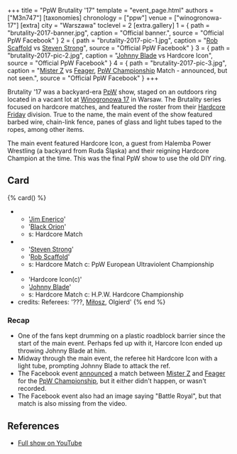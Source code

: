 +++
title = "PpW Brutality '17"
template = "event_page.html"
authors = ["M3n747"]
[taxonomies]
chronology = ["ppw"]
venue = ["winogronowa-17"]
[extra]
city = "Warszawa"
toclevel = 2
[extra.gallery]
1 = { path = "brutality-2017-banner.jpg", caption = "Official banner.", source = "Official PpW Facebook" }
2 = { path = "brutality-2017-pic-1.jpg", caption = "[Rob Scaffold](@/w/rob-scaffold.md) vs [Steven Strong](@/w/biesiad.md)", source = "Official PpW Facebook" }
3 = { path = "brutality-2017-pic-2.jpg", caption = "[Johnny Blade](@/w/johnny-blade.md) vs Hardcore Icon", source = "Official PpW Facebook" }
4 = { path = "brutality-2017-pic-3.jpg", caption = "[Mister Z](@/w/mister-z.md) vs [Feager](@/w/feager.md), [PpW Championship](@/c/ppw-championship.md) Match - announced, but not seen.", source = "Official PpW Facebook" }
+++

Brutality '17 was a backyard-era [PpW](@/o/ppw.md) show, staged on an outdoors ring located in a vacant lot at [Winogronowa 17](@/v/winogronowa-17.md) in Warsaw.
The Brutality series focused on hardcore matches, and featured the roster from their [Hardcore Friday][hc-friday-wiki] division.
True to the name, the main event of the show featured barbed wire, chain-link fence, panes of glass and light tubes taped to the ropes, among other items.

The main event featured Hardcore Icon, a guest from Halemba Power Wrestling (a backyard from Ruda Śląska) and their reigning Hardcore Champion at the time.
This was the final PpW show to use the old DIY ring.

## Card

{% card() %}
- - '[Jim Enerico](@/w/mister-z.md)'
  - '[Black Orion](@/w/johnny-blade.md)'
  - s: Hardcore Match
- - '[Steven Strong](@/w/biesiad.md)'
  - '[Rob Scaffold](@/w/rob-scaffold.md)'
  - s: Hardcore Match
    c: PpW European Ultraviolent Championship
- - 'Hardcore Icon(c)'
  - '[Johnny Blade](@/w/johnny-blade.md)'
  - s: Hardcore Match
    c: H.P.W. Hardcore Championship
- credits:
    Referees: '???, [Miłosz](@/w/mister-z.md), Olgierd'
{% end %}

### Recap

* One of the fans kept drumming on a plastic roadblock barrier since the start of the main event. Perhaps fed up with it, Harcore Icon ended up throwing Johnny Blade at him.
* Midway through the main event, the referee hit Hardcore Icon with a light tube, prompting Johnny Blade to attack the ref.
* The Facebook event [announced][fb-event] a match between [Mister Z](@/w/mister-z.md) and [Feager](@/w/feager.md) for the [PpW Championship](@/c/ppw-championship.md), but it either didn't happen, or wasn't recorded.
* The Facebook event also had an image saying "Battle Royal", but that match is also missing from the video.

## References

* [Full show on YouTube](https://www.youtube.com/watch?v=9eon4bjo9JI)

[fb-event]: //www.facebook.com/events/191171424704522/?active_tab=discussion
[hc-friday-wiki]: //ppw-fandom.tpwres.pl/hardcore-friday
